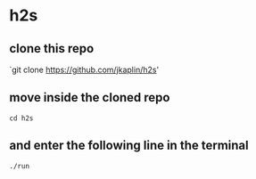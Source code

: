 # h2s
## clone this repo
`git clone https://github.com/jkaplin/h2s'
## move inside the cloned repo
`cd h2s`
## and enter the following line in the terminal
`./run`
